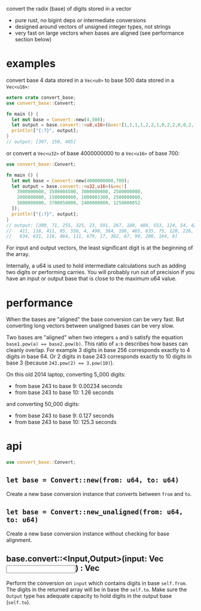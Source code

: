 convert the radix (base) of digits stored in a vector

* pure rust, no bigint deps or intermediate conversions
* designed around vectors of unsigned integer types, not strings
* very fast on large vectors when bases are aligned
  (see performance section below)

# examples

convert base 4 data stored in a `Vec<u8>` to base 500 data stored in a
`Vec<u16>`:

``` rust
extern crate convert_base;
use convert_base::Convert;

fn main () {
  let mut base = Convert::new(4,500);
  let output = base.convert::<u8,u16>(&vec![1,1,1,1,2,2,1,0,2,2,0,0,2,1]);
  println!["{:?}", output];
}
// output: [397, 150, 405]
```

or convert a `Vec<u32>` of base 4000000000 to a `Vec<u16>` of base 700:

``` rust
use convert_base::Convert;

fn main () {
  let mut base = Convert::new(4000000000,700);
  let output = base.convert::<u32,u16>(&vec![
    3900000000, 3500004500, 3000000000, 2500000000,
    2000000000, 1500000000, 1000003300, 2500000000,
    3000000000, 3700050000, 2400000000, 1250000052
  ]);
  println!["{:?}", output];
}
// output: [300, 71, 255, 325, 23, 591, 267, 188, 488, 553, 124, 54, 422,
//   411, 116, 411, 85, 558, 4, 498, 384, 106, 465, 635, 75, 120, 226, 18,
//   634, 631, 116, 464, 111, 679, 17, 382, 67, 99, 208, 164, 8]
```

For input and output vectors, the least significant digit is at the
beginning of the array.

Internally, a u64 is used to hold intermediate calculations such as adding
two digits or performing carries. You will probably run out of precision if
you have an input or output base that is close to the maximum u64 value.

# performance

When the bases are "aligned" the base conversion can be very fast. But
converting long vectors between unaligned bases can be very slow.

Two bases are "aligned" when two integers `a` and `b` satisfy the equation
`base1.pow(a) == base2.pow(b)`. This ratio of `a:b` describes how bases can
cleanly overlap. For example 3 digits in base 256 corresponds exactly to 4
digits in base 64. Or 2 digits in base 243 corresponds exactly to 10 digits
in base 3 (because `243.pow(2) == 3.pow(10)`).

On this old 2014 laptop, converting 5_000 digits:

* from base 243 to base 9: 0.00234 seconds
* from base 243 to base 10: 1.26 seconds

and converting 50_000 digits:

* from base 243 to base 9: 0.127 seconds
* from base 243 to base 10: 125.3 seconds

# api

``` rust
use convert_base::Convert;
```

## `let base = Convert::new(from: u64, to: u64)`

Create a new base conversion instance that converts between `from` and `to`.

## `let base = Convert::new_unaligned(from: u64, to: u64)`

Create a new base conversion instance without checking for base alignment.

## base.convert::<Input,Output>(input: Vec<Input>) : Vec<Output>

Perform the conversion on `input` which contains digits in base `self.from`. The
digits in the returned array will be in base the `self.to`. Make sure the
`Output` type has adequate capacity to hold digits in the output base
(`self.to`).

